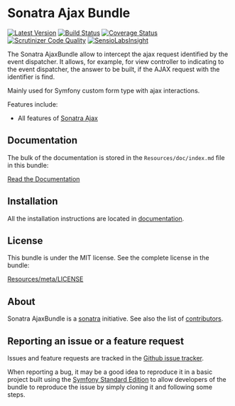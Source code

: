 Sonatra Ajax Bundle
===================

[![Latest Version](https://img.shields.io/packagist/v/sonatra/ajax-bundle.svg)](https://packagist.org/packages/sonatra/ajax-bundle)
[![Build Status](https://img.shields.io/travis/sonatra/SonatraAjaxBundle/master.svg)](https://travis-ci.org/sonatra/SonatraAjaxBundle)
[![Coverage Status](https://img.shields.io/coveralls/sonatra/SonatraAjaxBundle/master.svg)](https://coveralls.io/r/sonatra/SonatraAjaxBundle?branch=master)
[![Scrutinizer Code Quality](https://img.shields.io/scrutinizer/g/sonatra/SonatraAjaxBundle/master.svg)](https://scrutinizer-ci.com/g/sonatra/SonatraAjaxBundle?branch=master)
[![SensioLabsInsight](https://img.shields.io/sensiolabs/i/199a01f9-dd83-4f81-b1d2-c1d4fb00868a.svg)](https://insight.sensiolabs.com/projects/199a01f9-dd83-4f81-b1d2-c1d4fb00868a)

The Sonatra AjaxBundle allow to intercept the ajax request identified by the event dispatcher.
It allows, for example, for view controller to indicating to the event dispatcher, the answer 
to be built, if the AJAX request with the identifier is find.

Mainly used for Symfony custom form type with ajax interactions.

Features include:

- All features of [Sonatra Ajax](https://github.com/sonatra/sonatra-ajax)

Documentation
-------------

The bulk of the documentation is stored in the `Resources/doc/index.md`
file in this bundle:

[Read the Documentation](Resources/doc/index.md)

Installation
------------

All the installation instructions are located in [documentation](Resources/doc/index.md).

License
-------

This bundle is under the MIT license. See the complete license in the bundle:

[Resources/meta/LICENSE](Resources/meta/LICENSE)

About
-----

Sonatra AjaxBundle is a [sonatra](https://github.com/sonatra) initiative.
See also the list of [contributors](https://github.com/sonatra/SonatraAjaxBundle/graphs/contributors).

Reporting an issue or a feature request
---------------------------------------

Issues and feature requests are tracked in the [Github issue tracker](https://github.com/sonatra/SonatraAjaxBundle/issues).

When reporting a bug, it may be a good idea to reproduce it in a basic project
built using the [Symfony Standard Edition](https://github.com/symfony/symfony-standard)
to allow developers of the bundle to reproduce the issue by simply cloning it
and following some steps.
